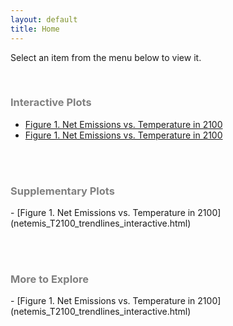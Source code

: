 ```yaml
---
layout: default
title: Home
---
```


Select an item from the menu below to view it.

<br>
<h3 style="color: #808080;">Interactive Plots</h3>

- [Figure 1. Net Emissions vs. Temperature in 2100](netemis_T2100_trendlines_interactive.html)
- [Figure 1. Net Emissions vs. Temperature in 2100](netemis_T2100_trendlines_interactive.html)


<br><br>
<h3 style="color: #808080;">Supplementary Plots</h3>
- [Figure 1. Net Emissions vs. Temperature in 2100](netemis_T2100_trendlines_interactive.html)


<br><br>
<h3 style="color: #808080;">More to Explore</h3>
- [Figure 1. Net Emissions vs. Temperature in 2100](netemis_T2100_trendlines_interactive.html)


